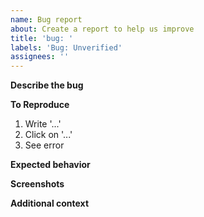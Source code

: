 ```yaml
---
name: Bug report
about: Create a report to help us improve
title: 'bug: '
labels: 'Bug: Unverified'
assignees: ''
---
```


**Describe the bug**

<!-- A clear and concise description of what the bug is. -->

**To Reproduce**

<!-- Steps to reproduce the behavior: -->

1. Write '...'
2. Click on '...'
3. See error

**Expected behavior**

<!-- A clear and concise description of what you expected to happen. -->

**Screenshots**

<!-- If applicable, add screenshots to help explain your problem. -->

**Additional context**

<!-- Add any other context about the problem here. -->